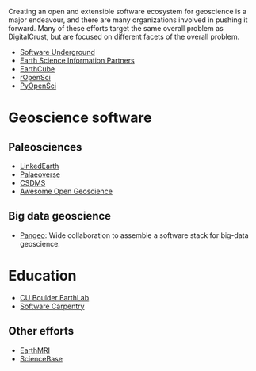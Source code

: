 Creating an open and extensible software ecosystem for geoscience is a major endeavour, and there are many organizations involved in pushing it forward. Many of these efforts target the same overall problem as DigitalCrust, but are focused on different facets of the overall problem.

- [Software Underground](https://softwareunderground.org/)
- [Earth Science Information Partners](https://www.esipfed.org/)
- [EarthCube](https://www.earthcube.org/)
- [rOpenSci](https://ropensci.org/)
- [PyOpenSci](https://www.pyopensci.org/)


# Geoscience software

## Paleosciences

- [LinkedEarth](https://linked.earth/)
- [Palaeoverse](https://palaeoverse.org/)
- [CSDMS](https://csdms.colorado.edu/wiki/Main_Page)
- [Awesome Open Geoscience](https://github.com/softwareunderground/awesome-open-geoscience)

## Big data geoscience

- [Pangeo](https://pangeo.io): Wide collaboration to assemble a software stack for big-data geoscience.

# Education

- [CU Boulder EarthLab](https://www.earthdatascience.org/)
- [Software Carpentry](https://software-carpentry.org/)

## Other efforts

- [EarthMRI](https://www.usgs.gov/special-topics/earth-mri)
- [ScienceBase](https://www.sciencebase.gov)
